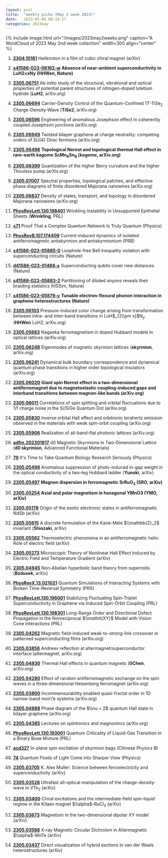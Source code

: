 ```yaml
---
layout: post
title:  "weekly picks (May 2 week 2023)"
date:   2023-05-08 00:16:27
categories: 2023may
---
```



{% include image.html url="/images/2023may2weeks.png" caption="A WordCloud of 2023 May 2nd week collection" width=300 align="center" %}


1. **[2304.10181](http://arxiv.org/abs/2304.10181)** Heliknoton in a film of cubic chiral magnet (arXiv)



1. **[s41586-023-06162-w](https://www.nature.com/articles/s41586-023-06162-w)** **Absence of near-ambient superconductivity in LuH2±xNy (HHWen, Nature)**

1. **[2305.06751](http://arxiv.org/abs/2305.06751)** Ab initio study of the structural, vibrational and optical properties of potential parent structures of nitrogen-doped lutetium hydride (**LuH2**, arXiv.org)

1. **[2305.06694](http://arxiv.org/abs/2305.06694)** Carrier-Density Control of the Quantum-Confined 1$T$-TiSe$_2$ Charge-Density-Wave (**TiSe2**, arXiv.org)

1. **[2305.06596](http://arxiv.org/abs/2305.06596)** Engineering of anomalous Josephson effect in coherently coupled Josephson junctions (arXiv.org)

1. **[2305.06949](http://arxiv.org/abs/2305.06949)** Twisted bilayer graphene at charge neutrality: competing orders of SU(4) Dirac fermions (arXiv.org)

1. **[2305.06496](http://arxiv.org/abs/2305.06496)** **Topological Nernst and topological thermal Hall effect in rare-earth kagome ScMn$_6$Sn$_6$ (kagome, arXiv.org)**

1. **[2305.06399](http://arxiv.org/abs/2305.06399)** Quantization of the higher Berry curvature and the higher Thouless pump (arXiv.org)

1. **[2305.07007](http://arxiv.org/abs/2305.07007)** Spectral properties, topological patches, and effective phase diagrams of finite disordered Majorana nanowires (arXiv.org)

1. **[2305.06837](http://arxiv.org/abs/2305.06837)** Density of states, transport, and topology in disordered Majorana nanowires (arXiv.org)

1. **[PhysRevLett.130.198401](https://link.aps.org/doi/10.1103/PhysRevLett.130.198401)** Wrinkling Instability in Unsupported Epithelial Sheets (**Wrinkling**, PRL)


1. **[s71](https://physics.aps.org/articles/v16/s71)** Proof That a Complex Quantum Network Is Truly Quantum (Physics)




1. **[PhysRevB.107.174409](https://link.aps.org/doi/10.1103/PhysRevB.107.174409)** Current-induced dynamics of isolated antiferromagnetic antiskyrmion and antiskyrmionium (PRB)



1. **[s41586-023-05885-0](https://www.nature.com/articles/s41586-023-05885-0)** Loophole-free Bell inequality violation with superconducting circuits (Nature)

1. **[d41586-023-01488-x](https://www.nature.com/articles/d41586-023-01488-x)** Superconducting qubits cover new distances (Nature)

1. **[s41586-023-05883-2](https://www.nature.com/articles/s41586-023-05883-2)** Partitioning of diluted anyons reveals their braiding statistics (HSSim, Nature)

1. **[s41586-023-05879-y](https://www.nature.com/articles/s41586-023-05879-y)** **Tunable electron-flexural phonon interaction in graphene heterostructures (Nature)**



1. **[2305.06103](http://arxiv.org/abs/2305.06103)** Pressure-induced color change arising from transformation between intra- and inter-band transitions in LuH$_{2\\pm x}$N$_{y}$ (**HHWen** LuH2, arXiv.org)

1. **[2305.05683](http://arxiv.org/abs/2305.05683)** Nagaoka ferromagnetism in doped Hubbard models in optical lattices (arXiv.org)

1. **[2305.06248](http://arxiv.org/abs/2305.06248)** Eigenmodes of magnetic skyrmion lattices (**skyrmion**, arXiv.org)

1. **[2305.06241](http://arxiv.org/abs/2305.06241)** Dynamical bulk boundary correspondence and dynamical quantum phase transitions in higher order topological insulators (arXiv.org)

1. **[2305.06020](http://arxiv.org/abs/2305.06020)** **Giant spin Nernst effect in a two-dimensional antiferromagnet due to magnetoelastic coupling-induced gaps and interband transitions between magnon-like bands (arXiv.org)**

1. **[2305.06011](http://arxiv.org/abs/2305.06011)** Correlations of spin splitting and orbital fluctuations due to 1/f charge noise in the Si/SiGe Quantum Dot (arXiv.org)

1. **[2305.05830](http://arxiv.org/abs/2305.05830)** Inverse orbital Hall effect and orbitronic terahertz emission observed in the materials with weak spin-orbit coupling (arXiv.org)

1. **[2305.05906](http://arxiv.org/abs/2305.05906)** Realization of all-band-flat photonic lattices (arXiv.org)

1. **[adfm.202301817](https://onlinelibrary.wiley.com/doi/abs/10.1002/adfm.202301817)** d0 Magnetic Skyrmions in Two-Dimensional Lattice (**d0 skyrmion**, Advanced Functional Materials)

1. **[79](https://physics.aps.org/articles/v16/79)** It's Time to Take Quantum Biology Research Seriously (Physics)




1. **[2305.05498](http://arxiv.org/abs/2305.05498)** Anomalous suppression of photo-induced in-gap weight in the optical conductivity of a two-leg Hubbard ladder (**Yunoki**, arXiv)

1. **[2305.05497](http://arxiv.org/abs/2305.05497)** **Magnon dispersion in ferromagnetic SrRuO$_3$ (SRO, arXiv)**

1. **[2305.05254](http://arxiv.org/abs/2305.05254)** **Axial and polar magnetism in hexagonal YMnO3 (YMO, arXiv)**

1. **[2305.05178](http://arxiv.org/abs/2305.05178)** Origin of the exotic electronic states in antiferromagnetic NdSb (arXiv)

1. **[2305.05615](http://arxiv.org/abs/2305.05615)** A discrete formulation of the Kane-Mele $\\mathbb{Z}_2$ invariant (**Shiozaki**, arXiv)

1. **[2305.05582](http://arxiv.org/abs/2305.05582)** Thermoelectric phenomena in an antiferromagnetic helix: Role of electric field (arXiv)

1. **[2305.05273](http://arxiv.org/abs/2305.05273)** Microscopic Theory of Nonlinear Hall Effect Induced by Electric Field and Temperature Gradient (arXiv)

1. **[2305.04945](http://arxiv.org/abs/2305.04945)** Non-Abelian hyperbolic band theory from supercells (**Bzdusek**, arXiv)

1. **[PhysRevX.13.021021](https://link.aps.org/doi/10.1103/PhysRevX.13.021021)** Quantum Simulations of Interacting Systems with Broken Time-Reversal Symmetry (PRX)

1. **[PhysRevLett.130.196001](https://link.aps.org/doi/10.1103/PhysRevLett.130.196001)** Stabilizing Fluctuating Spin-Triplet Superconductivity in Graphene via Induced Spin-Orbit Coupling (PRL)

1. **[PhysRevLett.130.198301](https://link.aps.org/doi/10.1103/PhysRevLett.130.198301)** Long-Range Order and Directional Defect Propagation in the Nonreciprocal $\\mathit{XY}$ Model with Vision Cone Interactions (PRL)




1. **[2305.04262](http://arxiv.org/abs/2305.04262)** Magnetic field-induced weak-to-strong-link crossover in patterned superconducting films (arXiv.org)

1. **[2305.03856](http://arxiv.org/abs/2305.03856)** Andreev reflection at altermagnet/superconductor interface (altermagnet, arXiv.org)

1. **[2305.04830](http://arxiv.org/abs/2305.04830)** Thermal Hall effects in quantum magnets (**GChen**, arXiv.org)

1. **[2305.04280](http://arxiv.org/abs/2305.04280)** Effect of random antiferromagnetic exchange on the spin waves in a three-dimensional Heisenberg ferromagnet (arXiv.org)

1. **[2305.03800](http://arxiv.org/abs/2305.03800)** Incommensurability enabled quasi-fractal order in 1D narrow-band moir\\'e systems (arXiv.org)

1. **[2305.04888](http://arxiv.org/abs/2305.04888)** Phase diagram of the $\\nu = 2$ quantum Hall state in bilayer graphene (arXiv.org)

1. **[2305.04385](http://arxiv.org/abs/2305.04385)** Lectures on spintronics and magnonincs (arXiv.org)

1. **[PhysRevLett.130.193001](https://link.aps.org/doi/10.1103/PhysRevLett.130.193001)** Quantum Criticality of Liquid-Gas Transition in a Binary Bose Mixture (PRL)

1. **[acd327](http://iopscience.iop.org/article/10.1088/1674-1056/acd327)** In-plane spin excitation of skyrmion bags (Chinese Physics B)

1. **[74](https://physics.aps.org/articles/v16/74)** Quantum Fluids of Light Come into Sharper View (Physics)




1. **[2305.03705](http://arxiv.org/abs/2305.03705)** K. Alex Muller: Science between ferroelectricity and superconductivity (arXiv)

1. **[2305.03528](http://arxiv.org/abs/2305.03528)** Ultrafast all-optical manipulation of the charge-density-wave in VTe$_{2}$ (arXiv)

1. **[2305.03400](http://arxiv.org/abs/2305.03400)** Chiral excitations and the intermediate-field spin-liquid regime in the Kitaev magnet $\\alpha$-RuCl$_3$ (arXiv)

1. **[2305.03673](http://arxiv.org/abs/2305.03673)** Magnetism in the two-dimensional dipolar XY model (arXiv)

1. **[2305.03588](http://arxiv.org/abs/2305.03588)** X-ray Magnetic Circular Dichroism in Altermagnetic $\\alpha$-MnTe (arXiv)

1. **[2305.03437](http://arxiv.org/abs/2305.03437)** Direct visualization of hybrid excitons in van der Waals heterostructures (arXiv)
